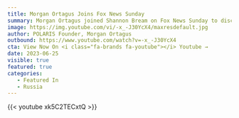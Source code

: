 ```yaml
---
title: Morgan Ortagus Joins Fox News Sunday
summary: Morgan Ortagus joined Shannon Bream on Fox News Sunday to discuss the recent turmoil in Russia. 
image: https://img.youtube.com/vi/-x_-J30YcX4/maxresdefault.jpg
author: POLARIS Founder, Morgan Ortagus
outbound: https://www.youtube.com/watch?v=-x_-J30YcX4
cta: View Now On <i class="fa-brands fa-youtube"></i> Youtube →
date: 2023-06-25
visible: true
featured: true
categories:
   - Featured In
   - Russia
---
```


{{< youtube xk5C2TECxtQ >}}